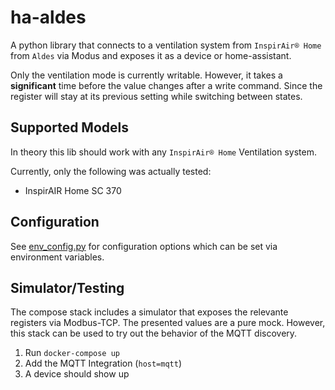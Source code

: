 # ha-aldes

A python library that connects to a ventilation system from `InspirAir® Home` from `Aldes` via Modus and exposes it as a device or home-assistant.

Only the ventilation mode is currently writable. However, it takes a **significant** time before the value changes after a write command.
Since the register will stay at its previous setting while switching between states.

## Supported Models

In theory this lib should work with any `InspirAir® Home` Ventilation system.

Currently, only the following was actually tested:

- InspirAIR Home SC 370

## Configuration

See [env_config.py](./hass_inspirair/env_config.py) for configuration options which can be set via environment variables.

## Simulator/Testing

The compose stack includes a simulator that exposes the relevante registers via Modbus-TCP. The presented values are a pure mock.
However, this stack can be used to try out the behavior of the MQTT discovery.

1. Run `docker-compose up`
2. Add the MQTT Integration (`host=mqtt`)
3. A device should show up

